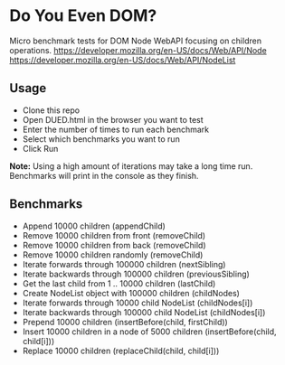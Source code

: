 # Do You Even DOM?
Micro benchmark tests for DOM Node WebAPI focusing on children operations.
https://developer.mozilla.org/en-US/docs/Web/API/Node
https://developer.mozilla.org/en-US/docs/Web/API/NodeList
## Usage
- Clone this repo
- Open DUED.html in the browser you want to test
- Enter the number of times to run each benchmark
- Select which benchmarks you want to run
- Click Run

**Note:** Using a high amount of iterations may take a long time run. Benchmarks will print in the console as they finish.
## Benchmarks
- Append 10000 children (appendChild)
- Remove 10000 children from front (removeChild)
- Remove 10000 children from back (removeChild)
- Remove 10000 children randomly (removeChild)
- Iterate forwards through 100000 children (nextSibling)
- Iterate backwards through 100000 children (previousSibling)
- Get the last child from 1 .. 10000 children (lastChild)
- Create NodeList object with 100000 children (childNodes)
- Iterate forwards through 10000 child NodeList (childNodes[i])
- Iterate backwards through 100000 child NodeList (childNodes[i])
- Prepend 10000 children (insertBefore(child, firstChild))
- Insert 10000 children in a node of 5000 children (insertBefore(child, child[i]))
- Replace 10000 children (replaceChild(child, child[i]))